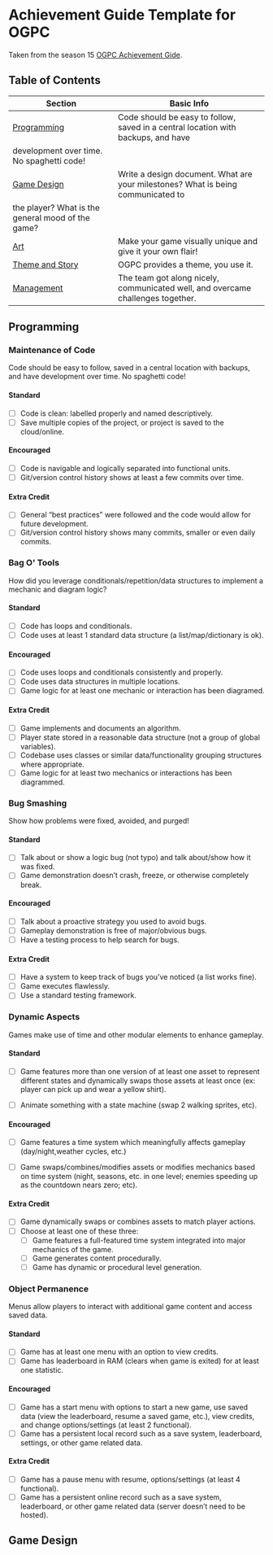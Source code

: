 # Achievement Guide Template for OGPC

Taken from the season 15 [OGPC Achievement Gide](https://www.ogpc.info/assets/files/seasons/15/2022-Achievement-Guide.pdf).

## Table of Contents

| Section | Basic Info |
| - | - |
| [Programming](#programming) | Code should be easy to follow, saved in a central location with backups, and have
development over time. No spaghetti code! |
| [Game Design](#game-design) | Write a design document. What are your milestones? What is being communicated to
the player? What is the general mood of the game? |
| [Art](#art) | Make your game visually unique and give it your own flair! |
| [Theme and Story](#theme-and-story) | OGPC provides a theme, you use it. |
| [Management](#management) | The team got along nicely, communicated well, and overcame challenges together. |

## <a name="programming"></a> Programming

### Maintenance of Code

Code should be easy to follow, saved in a central location with backups, and have
development over time. No spaghetti code!

#### Standard

- [ ] Code is clean: labelled properly and named descriptively.
- [ ] Save multiple copies of the project, or project is saved to the cloud/online.

#### Encouraged

- [ ] Code is navigable and logically separated into functional units.
- [ ] Git/version control history shows at least a few commits over time.

#### Extra Credit

- [ ] General “best practices” were followed and the code would allow for future
development.
- [ ] Git/version control history shows many commits, smaller or even daily commits.

### Bag O' Tools

How did you leverage conditionals/repetition/data structures to implement a mechanic
and diagram logic?

#### Standard

- [ ] Code has loops and conditionals.
- [ ] Code uses at least 1 standard data structure (a list/map/dictionary is ok).

#### Encouraged

- [ ] Code uses loops and conditionals consistently and properly.
- [ ] Code uses data structures in multiple locations.
- [ ] Game logic for at least one mechanic or interaction has been diagramed.

#### Extra Credit

- [ ] Game implements and documents an algorithm.
- [ ] Player state stored in a reasonable data structure (not a group of global variables).
- [ ] Codebase uses classes or similar data/functionality grouping structures where appropriate.
- [ ] Game logic for at least two mechanics or interactions has been diagrammed.

### Bug Smashing

Show how problems were fixed, avoided, and purged!

#### Standard

- [ ] Talk about or show a logic bug (not typo) and talk about/show how it was fixed.
- [ ] Game demonstration doesn’t crash, freeze, or otherwise completely break.

#### Encouraged

- [ ] Talk about a proactive strategy you used to avoid bugs.
- [ ] Gameplay demonstration is free of major/obvious bugs.
- [ ] Have a testing process to help search for bugs.

#### Extra Credit

- [ ] Have a system to keep track of bugs you’ve noticed (a list works fine).
- [ ] Game executes flawlessly.
- [ ] Use a standard testing framework.

### Dynamic Aspects

Games make use of time and other modular elements to enhance gameplay.

#### Standard

- [ ] Game features more than one version of at least one asset to represent different states and dynamically swaps those assets at least once (ex: player can pick up and wear a yellow shirt).
- [ ] Animate something with a state machine (swap 2 walking sprites, etc).


#### Encouraged

- [ ] Game features a time system which meaningfully affects gameplay (day/night,weather cycles, etc.)
- [ ] Game swaps/combines/modifies assets or modifies mechanics based on time system (night, seasons, etc. in one level; enemies speeding up as the countdown nears zero; etc).


#### Extra Credit

- [ ] Game dynamically swaps or combines assets to match player actions.
- [ ] Choose at least one of these three:
  - [ ] Game features a full-featured time system integrated into major mechanics of the game.
  - [ ] Game generates content procedurally.
  - [ ] Game has dynamic or procedural level generation.

### Object Permanence

Menus allow players to interact with additional game content and access saved data.

#### Standard

- [ ] Game has at least one menu with an option to view credits.
- [ ] Game has leaderboard in RAM (clears when game is exited) for at least one statistic.

#### Encouraged

- [ ] Game has a start menu with options to start a new game, use saved data (view the leaderboard, resume a saved game, etc.), view credits, and change options/settings (at least 2 functional).
- [ ] Game has a persistent local record such as a save system, leaderboard, settings, or other game related data.

#### Extra Credit

- [ ] Game has a pause menu with resume, options/settings (at least 4 functional).
- [ ] Game has a persistent online record such as a save system, leaderboard, or other game related data (server doesn’t need to be hosted).

## <a name="game-design"></a> Game Design

